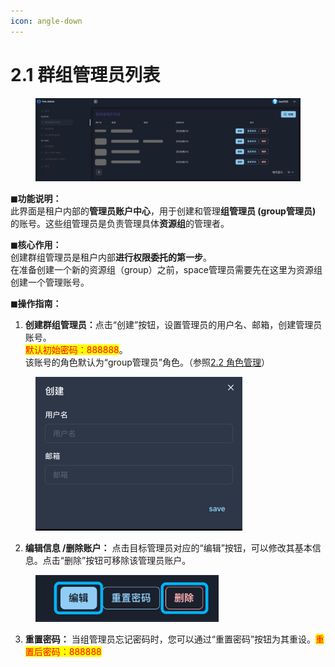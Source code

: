 ```yaml
---
icon: angle-down
---
```


# 2.1 群组管理员列表

<figure><img src="../../.gitbook/assets/群组管理员列表.png" alt=""><figcaption></figcaption></figure>

**◼︎功能说明：**\
此界面是租户内部的**管理员账户中心**，用于创建和管理**组管理员 (group管理员)** 的账号。这些组管理员是负责管理具体**资源组**的管理者。

**◼︎核心作用：**\
创建群组管理员是租户内部**进行权限委托的第一步**。\
在准备创建一个新的资源组（group）之前，space管理员需要先在这里为资源组创建一个管理账号。

**◼︎操作指南：**

1. **创建群组管理员：**&#x70B9;击“创建”按钮，设置管理员的用户名、邮箱，创建管理员账号。\
   <mark style="color:red;">默认初始密码：888888</mark>。\
   该账号的角色默认为“group管理员”角色。（参照[2.2 角色管理](../../spmanjgaido/2.-chao-guan-quan-xian-guan-li/2.2-jue-se-guan-li.md)）

<div align="left"><figure><img src="../../.gitbook/assets/创建群组管理员.png" alt="" width="331"><figcaption></figcaption></figure></div>

2. **编辑信息 /删除账户：** 点击目标管理员对应的“编辑”按钮，可以修改其基本信息。点击“删除”按钮可移除该管理员账户。

<div align="left"><figure><img src="../../.gitbook/assets/编辑删除群组管理员.png" alt="" width="293"><figcaption></figcaption></figure></div>

3. **重置密码：** 当组管理员忘记密码时，您可以通过“重置密码”按钮为其重设。<mark style="color:red;">重置后密码：888888</mark>

<div align="left"><figure><img src="../../.gitbook/assets/重置密码.png" alt="" width="375"><figcaption></figcaption></figure></div>
